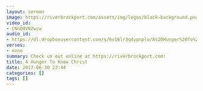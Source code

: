 ```yaml
---
layout: sermon
image: https://riverbrockport.com/assets/img/logos/black-background.png
video_id:
- CNnQ4VN2wcw
audio_id:
- https://dl.dropboxusercontent.com/s/6v16lr3qdypnplo/A%20Hunger%20To%20Know%20Christ.mp3?dl=0
verses:
- none
summary: Check us out online at https://riverbrockport.com!
title: A Hunger To Know Christ
date: 2017-06-30 22:44
categories: []
tags: []
---
```

